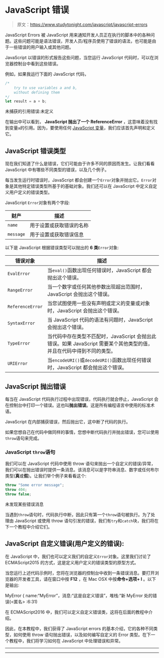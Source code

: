 # JavaScript 错误

> 原文：<https://www.studytonight.com/javascript/javascript-errors>

JavaScript Errors 被 JavaScript 用来通知开发人员正在执行的脚本中的各种问题。这些问题可能是语法错误，开发人员/程序员使用了错误的语法，也可能是由于一些错误的用户输入或其他问题。

JavaScript 以错误的形式报告这些问题，当您运行 JavaScript 代码时，可以在浏览器控制台中看到这些错误。

例如，如果我运行下面的 JavaScript 代码，

```js
/* 
    try to use variables a and b,
    without defining them
*/
let result = a + b;
```

未捕获的引用错误:未定义

在输出中可以看到， **JavaScript 抛出了一个 ReferenceError** ，这意味着没有找到变量`a`的引用。因为，要使用任何 [JavaScript 变量](https://www.studytonight.com/javascript/javascript-variables)，我们应该首先声明和定义它。

## JavaScript 错误类型

现在我们知道了什么是错误，它们可能由于许多不同的原因而发生。让我们看看 JavaScript 中有哪些不同类型的错误，以及几个例子。

每当发生运行时错误时，JavaScript 都会创建一个`Error`对象并抛出它。`Error`对象是其他特定错误类型所基于的基础对象。我们还可以在 JavaScript 中定义自定义用户定义的错误类型。

JavaScript `Error`对象有两个字段:

| 财产 | 描述 |
| --- | --- |
| `name` | 用于设置或获取错误的名称 |
| `message` | 用于设置或获取错误信息 |

以下是 JavaScript 根据错误类型可以抛出的 **6 类**`Error`对象:

| 错误对象 | 描述 |
| --- | --- |
| `EvalError` | 当`eval()`函数出现任何错误时，JavaScript 都会抛出这个错误。 |
| `RangeError` | 当一个数字或任何其他参数出现超出范围时，JavaScript 会抛出这个错误。 |
| `ReferenceError` | 当您试图使用一些没有声明或定义的变量或对象时，JavaScript 会抛出这个错误。 |
| `SyntaxError` | 当 JavaScript 代码的语法有问题时，JavaScript 会抛出这个错误。 |
| `TypeError` | 当代码中存在类型不匹配时，JavaScript 会抛出此错误。如果 JavaScript 需要某个其他类型的值，并且在代码中得到不同的类型。 |
| `URIError` | 当`encodeURI()`或`decodeURI()`函数出现任何错误时，JavaScript 都会抛出这个错误。 |

## JavaScript 抛出错误

每当在 JavaScript 代码执行过程中出现错误，代码执行就会停止，JavaScript 会在控制台中打印一个错误。这也叫**抛出错误**。这是所有编程语言中使用的标准术语。

JavaScript 在内部捕获错误，然后抛出它，这中断了代码的执行。

如果您想自己在代码中做同样的事情，您想中断代码执行并抛出错误，您可以使用`throw`语句来完成。

### JavaScript `throw`语句

我们可以在 JavaScript 代码中使用 throw 语句来抛出一个自定义的错误/异常，我们可以在抛出错误时提供一条消息。该消息可以是字符串消息、数字或任何布尔类型(**真**或**假**)。让我们举个例子来看看这个:

```js
throw "Some error message";
throw 404;
throw false;
```

未发现某些错误消息

当遇到`throw`语句时，代码执行中断，因此只有第一个`throw`语句被执行。为了处理由 JavaScript 或使用 throw 语句引发的错误，我们有`try`和`catch`块，我们将在下一个教程中介绍它们。

## JavaScript 自定义错误(用户定义的错误):

在 JavaScript 中，我们也可以定义我们的自定义`Error`对象。这里我们讨论了 ECMAScript2015 的方式，这是定义用户定义的错误类型的原型方式。

当您运行上述代码示例时，您将在浏览器的控制台中收到一条错误消息。要打开浏览器的开发者工具，请在窗口中按 **F12** ，在 Mac OSX 中按**命令+选项+ I** 。以下是输出:

MyError { name:“MyError”，消息:“这是自定义错误”，堆栈:“新 MyError 处的错误(<匿名> :6:31)

在 ECMAScript2016 中，我们可以定义自定义错误类，这将在后面的教程中介绍。

因此，在本教程中，我们获得了 JavaScript errors 的基本介绍，它的各种不同类型，如何使用 throw 语句抛出错误，以及如何编写自定义的 Error 类型。在下一个教程中，我们将学习如何在 JavaScript 中处理错误和异常。

* * *

* * *